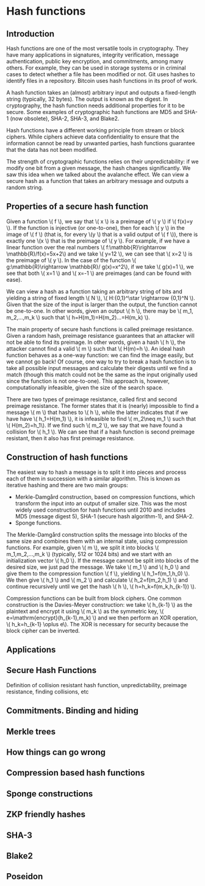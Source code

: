 # Hash functions

## Introduction

Hash functions are one of the most versatile tools in cryptography. They have many applications in signatures, integrity verification, message authentication, public key encryption, and commitments, among many others. For example, they can be used in storage systems or in criminal cases to detect whether a file has been modified or not. Git uses hashes to identify files in a repository. Bitcoin uses hash functions in its proof of work.

A hash function takes an (almost) arbitrary input and outputs a fixed-length string (typically, 32 bytes). The output is known as the digest. In cryptography, the hash function needs additional properties for it to be secure. Some examples of cryptographic hash functions are MD5 and SHA-1 (now obsolete), SHA-2, SHA-3, and Blake2.

Hash functions have a different working principle from stream or block ciphers. While ciphers achieve data confidentiality to ensure that the information cannot be read by unwanted parties, hash functions guarantee that the data has not been modified.

The strength of cryptographic functions relies on their unpredictability: if we modify one bit from a given message, the hash changes significantly. We saw this idea when we talked about the avalanche effect. We can view a secure hash as a function that takes an arbitrary message and outputs a random string.

## Properties of a secure hash function

Given a function \\( f \\), we say that \\( x \\) is a preimage of \\( y \\) if \\( f(x)=y \\). If the function is injective (or one-to-one), then for each \\( y \\) in the image of \\( f \\) (that is, for every \\(y \\) that is a valid output of \\( f \\)), there is exactly one \\(x \\) that is the preimage of \\( y \\). For example, if we have a linear function over the real numbers \\( f:\mathbb{R}\rightarrow \mathbb{R}/f(x)=5x+2\\) and we take \\( y=12 \\), we can see that \\( x=2 \\) is the preimage of \\( y \\). In the case of the function \\( g:\mathbb{R}\rightarrow \mathbb{R}/ g(x)=x^2\\), if we take \\( g(x)=1 \\), we see that both \\( x=1 \\) and \\( x=-1 \\) are preimages (and can be found with ease). 

We can view a hash as a function taking an arbitrary string of bits and yielding a string of fixed length \\( N \\), \\( H:\{0,1\}^\star \rightarrow \{0,1\}^N \\). Given that the size of the input is larger than the output, the function cannot be one-to-one. In other words, given an output \\( h \\), there may be \\( m_1, m_2,...,m_k \\) such that \\( h=H(m_1)=H(m_2)...=H(m_k) \\).

The main property of secure hash functions is called preimage resistance. Given a random hash, preimage resistance guarantees that an attacker will not be able to find its preimage. In other words, given a hash \\( h \\), the attacker cannot find a valid \\( m \\) such that \\( H(m)=h \\). An ideal hash function behaves as a one-way function: we can find the image easily, but we cannot go back! Of course, one way to try to break a hash function is to take all possible input messages and calculate their digests until we find a match (though this match could not be the same as the input originally used since the function is not one-to-one). This approach is, however, computationally infeasible, given the size of the search space.

There are two types of preimage resistance, called first and second preimage resistance. The former states that it is (nearly) impossible to find a message \\( m \\) that hashes to \\( h \\), while the latter indicates that if we have have \\( h_1=H(m_1) \\), it is infeasible to find \\( m_2\neq m_1 \\) such that \\( H(m_2)=h_1\\). If we find such \\( m_2 \\), we say that we have found a collision for \\( h_1 \\). We can see that if a hash function is second preimage resistant, then it also has first preimage resistance. 

## Construction of hash functions

The easiest way to hash a message is to split it into pieces and process each of them in succession with a similar algorithm. This is known as iterative hashing and there are two main groups:
* Merkle-Damgård construction, based on compression functions, which transform the input into an output of smaller size. This was the most widely used construction for hash functions until 2010 and includes MD5 (message digest 5), SHA-1 (secure hash algorithm-1), and SHA-2.
* Sponge functions.

The Merkle-Damgård construction splits the message into blocks of the same size and combines them with an internal state, using compression functions. For example, given \\( m \\), we split it into blocks \\( m_1,m_2,...,m_k \\) (typically, 512 or 1024 bits) and we start with an initialization vector \\( h_0 \\). If the message cannot be split into blocks of the desired size, we just pad the message. We take \\( m_1 \\) and \\( h_0 \\) and give them to the compression function \\( f \\), yielding \\( h_1=f(m_1,h_0) \\). We then give \\( h_1 \\) and \\( m_2 \\) and calculate \\( h_2=f(m_2,h_1) \\) and continue recursively until we get the hash \\( h \\), \\( h=h_k=f(m_k,h_{k-1}) \\).

Compression functions can be built from block ciphers. One common construction is the Davies-Meyer construction: we take \\( h_{k-1} \\) as the plaintext and encrypt it using \\( m_k \\) as the symmetric key, \\( e=\mathrm{encrypt}(h_{k-1},m_k) \\) and we then perform an XOR operation, \\( h_k=h_{k-1} \oplus e\\). The XOR is necessary for security because the block cipher can be inverted.

## Applications

## Secure Hash Functions
Definition of collision resistant hash function, unpredictability, preimage resistance, finding collisions, etc

## Commitments. Binding and hiding

## Merkle trees

## How things can go wrong

## Compression based hash functions

## Sponge constructions

## ZKP friendly hashes

## SHA-3

## Blake2

## Poseidon
